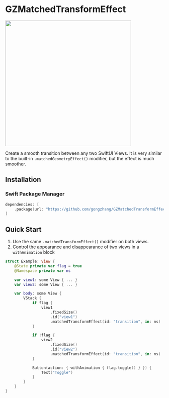 # GZMatchedTransformEffect

<img src="https://user-images.githubusercontent.com/4470629/156162433-5d6d4b56-1789-4b39-9661-99da713786dc.gif" width="400"></img>

Create a smooth transition between any two SwiftUI Views. It is very similar to the built-in `.matchedGeometryEffect()` modifier, but the effect is much smoother.

## Installation

### Swift Package Manager

```swift
dependencies: [
    .package(url: "https://github.com/gongzhang/GZMatchedTransformEffect", .upToNextMajor(from: "1.0.0"))
]
```

## Quick Start

1. Use the same `.matchedTransformEffect()` modifier on both views.
2. Control the appearance and disappearance of two views in a `withAnimation` block

```swift
struct Example: View {
    @State private var flag = true
    @Namespace private var ns

    var view1: some View { ... }
    var view2: some View { ... }

    var body: some View {
        VStack {
            if flag {
                view1
                    .fixedSize()
                    .id("view1")
                    .matchedTransformEffect(id: "transition", in: ns)
            }

            if !flag {
                view2
                    .fixedSize()
                    .id("view2")
                    .matchedTransformEffect(id: "transition", in: ns)
            }

            Button(action: { withAnimation { flag.toggle() } }) {
                Text("Toggle")
            }
        }
    }
}
```
